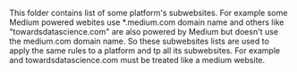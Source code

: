 This folder contains list of some platform's subwebsites. For example some Medium powered webites use *.medium.com domain name and others like "towardsdatascience.com" are also powered by Medium but doesn't use the medium.com domain name.
So these subwebsites lists are used to apply the same rules to a platform and tp all its subwebsites. For example and towardsdatascience.com must be treated like a medium website.

